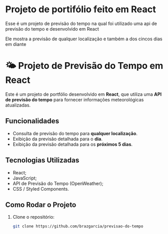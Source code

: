 # Projeto de portifólio feito em React

Esse é um projeto de previsão do tempo na qual foi utilizado uma api de previsão do tempo e desenvolvido em React

Ele mostra a previsão de qualquer localização e também a dos cincos dias em diante 


# 🌤 Projeto de Previsão do Tempo em React

Este é um projeto de portfólio desenvolvido em **React**, que utiliza uma **API de previsão do tempo** para fornecer informações meteorológicas atualizadas.

## Funcionalidades

- Consulta de previsão do tempo para **qualquer localização**.
- Exibição da previsão detalhada para o **dia**.
- Exibição da previsão detalhada para os **próximos 5 dias**.

## Tecnologias Utilizadas

- React;
- JavaScript;
- API de Previsão do Tempo (OpenWeather);
- CSS / Styled Components.

## Como Rodar o Projeto

1. Clone o repositório:  
   ```bash
   git clone https://github.com/brazgarcia/previsao-do-tempo
